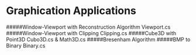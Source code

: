 Graphication Applications
===========

#####Window-Viewport with Reconstruction Algorithm
Viewport.cs
#####Window-Viewport with Clipping
Clipping.cs
#####Cube3D with Point3D
Cubo3D.cs & Math3D.cs
#####Bresenham Algorithm
#####BMP to Binary
Binary.cs
